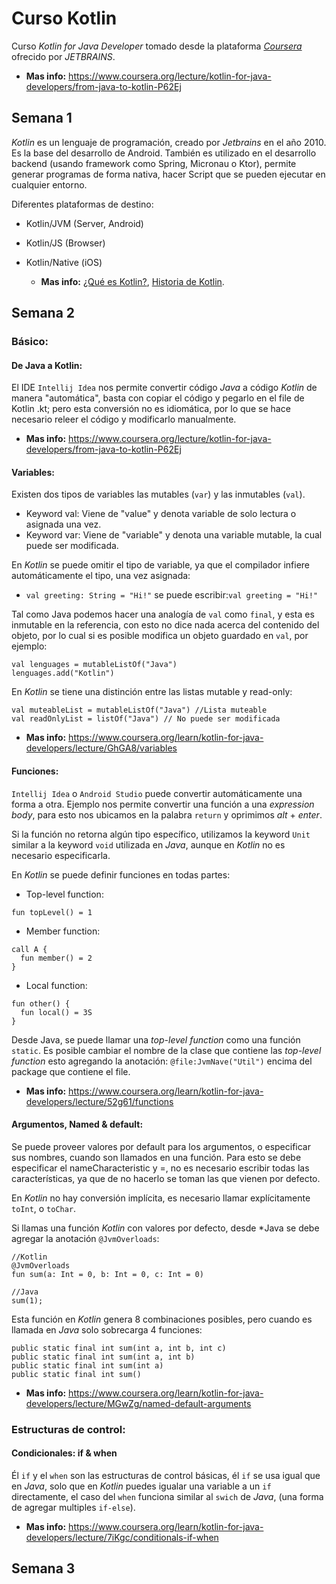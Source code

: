 # Curso Kotlin
Curso *Kotlin for Java Developer* tomado desde la plataforma [*Coursera*](https://www.coursera.org/) ofrecido por 
*JETBRAINS*.

   - **Mas info:** <https://www.coursera.org/lecture/kotlin-for-java-developers/from-java-to-kotlin-P62Ej>
## Semana 1
*Kotlin* es un lenguaje de programación, creado por *Jetbrains* en el año 2010. Es la base del desarrollo de Android.
También es utilizado en el desarrollo backend (usando framework como Spring, Micronau o Ktor), permite generar programas 
de forma nativa, hacer Script que se pueden ejecutar en cualquier entorno.

Diferentes plataformas de destino:
- Kotlin/JVM (Server, Android)
- Kotlin/JS (Browser)
- Kotlin/Native (iOS)

    - **Mas info:** [¿Qué es Kotlin?](https://www.coursera.org/learn/kotlin-for-java-developers/lecture/XqvPb/what-is-kotlin),
  [Historia de Kotlin](https://www.coursera.org/learn/kotlin-for-java-developers/lecture/K8pZr/history-of-kotlin).
  

## Semana 2

### Básico:
 #### De Java a Kotlin:
El IDE `Intellij Idea` nos permite convertir código *Java* a código *Kotlin* de manera "automática", basta con copiar
el código y pegarlo en el file de Kotlin .kt; pero esta conversión no es idiomática, por lo que se hace necesario 
releer el código y modificarlo manualmente.

   - **Mas info:** <https://www.coursera.org/lecture/kotlin-for-java-developers/from-java-to-kotlin-P62Ej>

 #### Variables:
Existen dos tipos de variables las mutables (`var`) y las inmutables (`val`).
 
 - Keyword val: Viene de "value" y denota  variable de solo lectura o asignada una vez.
 - Keyword var: Viene de "variable" y denota una variable mutable, la cual puede ser modificada.

En *Kotlin* se puede omitir el tipo de variable, ya que el compilador infiere automáticamente el tipo, una vez asignada:

   - `val greeting: String = "Hi!"` se puede escribir:`val greeting = "Hi!"` 

Tal como Java podemos hacer una analogía de `val` como `final`, y esta es inmutable en la referencia, con esto no dice 
nada acerca del contenido del objeto, por lo cual si es posible modifica un objeto guardado en `val`, por ejemplo:


~~~
val lenguages = mutableListOf("Java")
lenguages.add("Kotlin")
~~~

En *Kotlin* se tiene una distinción entre las listas mutable y read-only:

~~~
val muteableList = mutableListOf("Java") //Lista muteable
val readOnlyList = listOf("Java") // No puede ser modificada
~~~

- **Mas info:** <https://www.coursera.org/learn/kotlin-for-java-developers/lecture/GhGA8/variables>

 #### Funciones:

`Intellij Idea` o `Android Studio` puede convertir automáticamente una forma a otra. Ejemplo nos permite convertir una
función a una *expression body*, para esto nos ubicamos en la palabra `return` y oprimimos *alt* + *enter*.

Si la función no retorna algún tipo específico, utilizamos la keyword `Unit` similar a la keyword `void` utilizada en 
*Java*, aunque en *Kotlin* no es necesario especificarla.


En *Kotlin* se puede definir funciones en todas partes:

- Top-level function: 
~~~
fun topLevel() = 1
~~~
- Member function: 
~~~
call A {
  fun member() = 2
}
~~~
- Local function:
~~~
fun other() {
  fun local() = 3S
}
~~~

Desde Java, se puede llamar una *top-level function* como una función `static`. 
Es posible cambiar el nombre de la clase que contiene las *top-level function* esto agregando la anotación: 
`@file:JvmNave("Util")` encima del package que contiene el file.

- **Mas info:** <https://www.coursera.org/learn/kotlin-for-java-developers/lecture/52g61/functions>

 #### Argumentos, Named & default:
Se puede proveer valores por default para los argumentos, o especificar sus nombres, cuando son llamados en una función.
Para esto se debe especificar el nameCharacteristic y =, no es necesario escribir todas las características, ya que de
no hacerlo se toman las que vienen por defecto.

En *Kotlin* no hay conversión implícita, es necesario llamar explícitamente `toInt`, o `toChar`.

Si llamas una función *Kotlin* con valores por defecto, desde *Java se debe agregar la anotación `@JvmOverloads`:

~~~
//Kotlin
@JvmOverloads
fun sum(a: Int = 0, b: Int = 0, c: Int = 0)

//Java
sum(1);
~~~

Esta función en *Kotlin* genera 8 combinaciones posibles, pero cuando es llamada en *Java* solo sobrecarga 4 funciones:

~~~
public static final int sum(int a, int b, int c)
public static final int sum(int a, int b)
public static final int sum(int a)
public static final int sum()

~~~

- **Mas info:** <https://www.coursera.org/learn/kotlin-for-java-developers/lecture/MGwZg/named-default-arguments>

### Estructuras de control:
 #### Condicionales: if & when

Él `if` y el `when` son las estructuras de control básicas, él `if` se usa igual que en *Java*, solo que en *Kotlin* 
puedes igualar una variable a un `if` directamente, el caso del `when` funciona similar al `swich` de *Java*, (una forma
de agregar multiples `if-else`).

- **Mas info:** <https://www.coursera.org/learn/kotlin-for-java-developers/lecture/7iKgc/conditionals-if-when>

## Semana 3